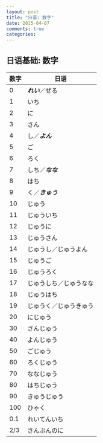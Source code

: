 ```yaml
---
layout: post
title: "日语: 数字"
date: 2015-04-07
comments: true
categories:
---
```


日语基础: 数字
------


数字|日语
---|---
0|***れい***／ぜる
1|いち
2|に
3|さん
4|し／***よん***
5|ご
6|ろく
7|しち／***なな***
8|はち
9|く／***きゅう***
10|じゅう
11|じゅういち
12|じゅうに
13|じゅうさん
14|じゅうし／じゅうよん
15|じゅうご
16|じゅうろく
17|じゅうしち／じゅうなな
18|じゅうはち
19|じゅうく／じゅうきゅう
20|にじゅう
30|さんじゅう
40|よんじゅう
50|ごじゅう
60|ろくじゅう
70|ななじゅう
80|はちじゅう
90|きゅうじゅう
100|ひゃく
0.1|れいてんいち
2/3|さんぶんのに
